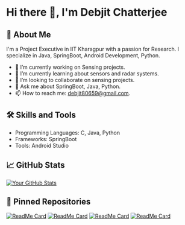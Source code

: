 # Hi there 👋, I'm Debjit Chatterjee

## 🚀 About Me
I'm a Project Executive in IIT Kharagpur with a passion for Research. I specialize in Java, SpringBoot, Android Development, Python.

- 🔭 I’m currently working on Sensing projects.
- 🌱 I’m currently learning about sensors and radar systems.
- 👯 I’m looking to collaborate on sensing projects.
- 💬 Ask me about SpringBoot, Java, Python.
- 📫 How to reach me: debjit80659@gmail.com.

## 🛠️ Skills and Tools
- Programming Languages: C, Java, Python
- Frameworks: SpringBoot
- Tools: Android Studio

## 📈 GitHub Stats
[![Your GitHub Stats](https://github-readme-stats.vercel.app/api?username=debjit2001&show_icons=true&theme=radical)](https://github.com/debjit2001)

## 📌 Pinned Repositories
[![ReadMe Card](https://github-readme-stats.vercel.app/api/pin/?username=debjit2001&repo=SensorDataCapture)](https://github.com/debjit2001/SensorDataCapture)
[![ReadMe Card](https://github-readme-stats.vercel.app/api/pin/?username=debjit2001&repo=CSI_IMU_CAPTURE)](https://github.com/debjit2001/CSI_IMU_CAPTURE)
[![ReadMe Card](https://github-readme-stats.vercel.app/api/pin/?username=debjit2001&repo=GenAI_Ecommerce)](https://github.com/debjit2001/GenAI_Ecommerce)
[![ReadMe Card](https://github-readme-stats.vercel.app/api/pin/?username=debjit2001&repo=nit_internship_codes)](https://github.com/debjit2001/nit_internship_codes)
